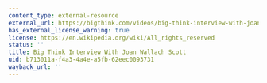 ```yaml
---
content_type: external-resource
external_url: https://bigthink.com/videos/big-think-interview-with-joan-wallach-scott
has_external_license_warning: true
license: https://en.wikipedia.org/wiki/All_rights_reserved
status: ''
title: Big Think Interview With Joan Wallach Scott
uid: b713011a-f4a3-4a4e-a5fb-62eec0093731
wayback_url: ''
---
```

